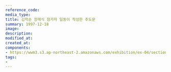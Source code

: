 ```yaml
---
reference_code:
media_type:
title: 김학순 장례식 참가자 일동이 작성한 추도문
summary: 1997-12-18
image:
description:
modified_at:
created_at:
components:
- https://wwm3.s3.ap-northeast-2.amazonaws.com/exhibition/ex-04/section-02/25_김학순+장례식+참가자+일동이+작성한+추도문.jpg
tags:
-
---
```

